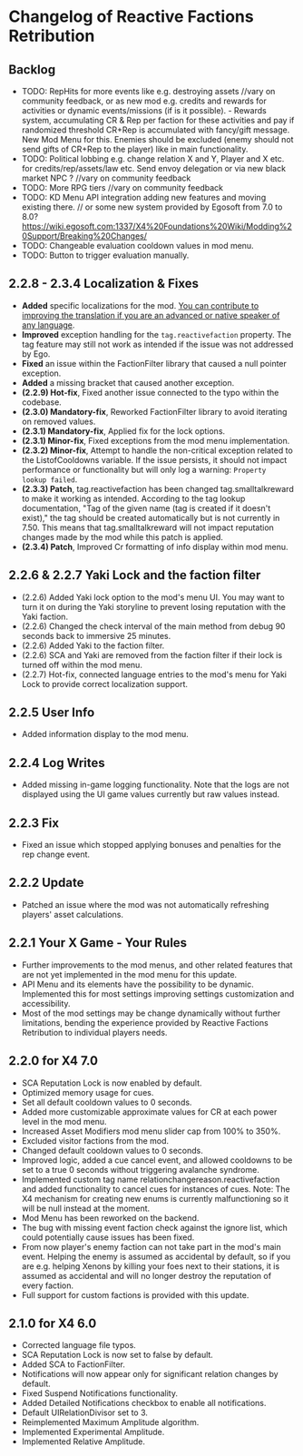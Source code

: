 # Changelog of Reactive Factions Retribution

## Backlog

- TODO: RepHits for more events like e.g. destroying assets //vary on community feedback, or as new mod e.g. credits and rewards for activities or dynamic events/missions (if is it possible). - Rewards system, accumulating CR & Rep per faction for these activities and pay if randomized threshold CR+Rep is accumulated with fancy/gift message. New Mod Menu for this. Enemies should be excluded (enemy should not send gifts of CR+Rep to the player) like in main functionality.
- TODO: Political lobbing e.g. change relation X and Y, Player and X etc. for credits/rep/assets/law etc. Send envoy delegation or via new black market NPC ?  //vary on community feedback
- TODO: More RPG tiers //vary on community feedback
- TODO: KD Menu API integration adding new features and moving existing there. // or some new system provided by Egosoft from 7.0 to 8.0? https://wiki.egosoft.com:1337/X4%20Foundations%20Wiki/Modding%20Support/Breaking%20Changes/
- TODO: Changeable evaluation cooldown values in mod menu.
- TODO: Button to trigger evaluation manually.

## 2.2.8 - 2.3.4 Localization & Fixes

- **Added** specific localizations for the mod. [You can contribute to improving the translation if you are an advanced or native speaker of any language](https://github.com/iomatix/Reactive-Factions-Retribution-X4Foundations/tree/main/t).
- **Improved** exception handling for the `tag.reactivefaction` property. The tag feature may still not work as intended if the issue was not addressed by Ego.
- **Fixed** an issue within the FactionFilter library that caused a null pointer exception.
- **Added** a missing bracket that caused another exception.
- **(2.2.9) Hot-fix**, Fixed another issue connected to the typo within the codebase.
- **(2.3.0) Mandatory-fix**, Reworked FactionFilter library to avoid iterating on removed values.
- **(2.3.1) Mandatory-fix**, Applied fix for the lock options.
- **(2.3.1) Minor-fix**, Fixed exceptions from the mod menu implementation.
- **(2.3.2) Minor-fix**, Attempt to handle the non-critical exception related to the ListofCooldowns variable. If the issue persists, it should not impact performance or functionality but will only log a warning: `Property lookup failed`.
- **(2.3.3) Patch**, tag.reactivefaction has been changed tag.smalltalkreward to make it working as intended. According to the tag lookup documentation, "Tag of the given name (tag is created if it doesn't exist)," the tag should be created automatically but is not currently in 7.50. This means that tag.smalltalkreward will not impact reputation changes made by the mod while this patch is applied.
- **(2.3.4) Patch**, Improved Cr formatting of info display within mod menu.

## 2.2.6 & 2.2.7 Yaki Lock and the faction filter

- (2.2.6) Added Yaki lock option to the mod's menu UI. You may want to turn it on during the Yaki storyline to prevent losing reputation with the Yaki faction.
- (2.2.6) Changed the check interval of the main method from debug 90 seconds back to immersive 25 minutes.
- (2.2.6) Added Yaki to the faction filter.
- (2.2.6) SCA and Yaki are removed from the faction filter if their lock is turned off within the mod menu.
- (2.2.7) Hot-fix, connected language entries to the mod's menu for Yaki Lock to provide correct localization support.

## 2.2.5 User Info

- Added information display to the mod menu.

## 2.2.4 Log Writes

- Added missing in-game logging functionality. Note that the logs are not displayed using the UI game values currently but raw values instead.

## 2.2.3 Fix

- Fixed an issue which stopped applying bonuses and penalties for the rep change event.

## 2.2.2 Update

- Patched an issue where the mod was not automatically refreshing players' asset calculations.

## 2.2.1 Your X Game - Your Rules

- Further improvements to the mod menus, and other related features that are not yet implemented in the mod menu for this update.
- API Menu and its elements have the possibility to be dynamic. Implemented this for most settings improving settings customization and accessibility.
- Most of the mod settings may be change dynamically without further limitations, bending the experience provided by Reactive Factions Retribution to individual players needs.

## 2.2.0 for X4 7.0

- SCA Reputation Lock is now enabled by default.
- Optimized memory usage for cues.
- Set all default cooldown values to 0 seconds.
- Added more customizable approximate values for CR at each power level in the mod menu.
- Increased Asset Modifiers mod menu slider cap from 100% to 350%.
- Excluded visitor factions from the mod.
- Changed default cooldown values to 0 seconds.
- Improved logic, added a cue cancel event, and allowed cooldowns to be set to a true 0 seconds without triggering avalanche syndrome.
- Implemented custom tag name relationchangereason.reactivefaction and added functionality to cancel cues for instances of cues. Note: The X4 mechanism for creating new enums is currently malfunctioning so it will be null instead at the moment.
- Mod Menu has been reworked on the backend.
- The bug with missing event faction check against the ignore list, which could potentially cause issues has been fixed.
- From now player's enemy faction can not take part in the mod's main event. Helping the enemy is assumed as accidental by default, so if you are e.g. helping Xenons by killing your foes next to their stations, it is assumed as accidental and will no longer destroy the reputation of every faction.
- Full support for custom factions is provided with this update.

## 2.1.0 for X4 6.0

- Corrected language file typos.
- SCA Reputation Lock is now set to false by default.
- Added SCA to FactionFilter.
- Notifications will now appear only for significant relation changes by default.
- Fixed Suspend Notifications functionality.
- Added Detailed Notifications checkbox to enable all notifications.
- Default UIRelationDivisor set to 3.
- Reimplemented Maximum Amplitude algorithm.
- Implemented Experimental Amplitude.
- Implemented Relative Amplitude.
